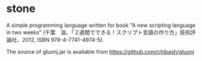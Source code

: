 # stone
A simple programming language written for book "A new scripting language in two weeks" (千葉　滋、「２週間でできる！スクリプト言語の作り方」技術評論社、2012, ISBN 978-4-7741-4974-5).

The source of gluonj.jar is available from https://github.com/chibash/gluonj
